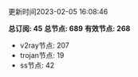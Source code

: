 更新时间2023-02-05 16:08:46

**总订阅: 45**
**总节点: 689**
**有效节点: 268**
- v2ray节点: 207
- trojan节点: 19
- ss节点: 42
